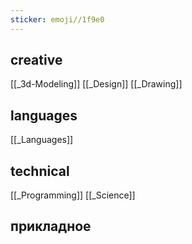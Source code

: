 ```yaml
---
sticker: emoji//1f9e0
---
```

## creative
[[_3d-Modeling]]
[[_Design]]
[[_Drawing]]

## languages
[[_Languages]]

## technical
[[_Programming]]
[[_Science]]

## прикладное
